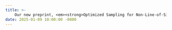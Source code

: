 ```yaml
---
title: >-
    Our new preprint, <em><strong>Optimized Sampling for Non-Line-of-Sight Imaging Using Modified Fast Fourier Transforms</em></strong>, is now available!     <a href="https://arxiv.org/abs/2501.05244" target="_blank">Read more <i class="fas fa-angle-double-right"></i></a>
date: 2025-01-09 10:00:00 -0800
---
```

